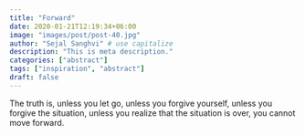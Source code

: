 ```yaml
---
title: "Forward"
date: 2020-01-21T12:19:34+06:00
image: "images/post/post-40.jpg"
author: "Sejal Sanghvi" # use capitalize
description: "This is meta description."
categories: ["abstract"]
tags: ["inspiration", "abstract"]
draft: false
---
```

The truth is, unless you let go, unless you forgive yourself, unless you forgive the situation, unless you realize that the situation is over, you cannot move forward.